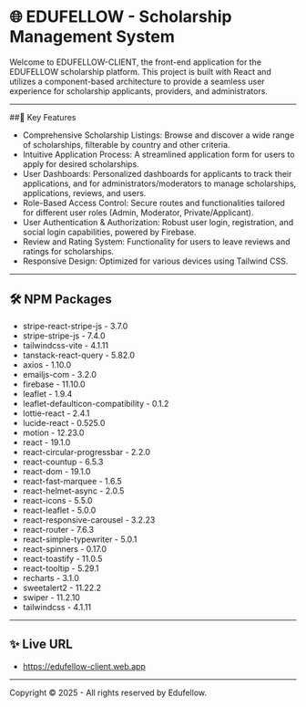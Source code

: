 # 🌐 EDUFELLOW - Scholarship Management System

Welcome to EDUFELLOW-CLIENT, the front-end application for the EDUFELLOW scholarship platform. This project is built with React and utilizes a component-based architecture to provide a seamless user experience for scholarship applicants, providers, and administrators.

---

##🔑 Key Features

- Comprehensive Scholarship Listings: Browse and discover a wide range of scholarships, filterable by country and other criteria.
- Intuitive Application Process: A streamlined application form for users to apply for desired scholarships.
- User Dashboards: Personalized dashboards for applicants to track their applications, and for administrators/moderators to manage scholarships, applications, reviews, and users.
- Role-Based Access Control: Secure routes and functionalities tailored for different user roles (Admin, Moderator, Private/Applicant).
- User Authentication & Authorization: Robust user login, registration, and social login capabilities, powered by Firebase.
- Review and Rating System: Functionality for users to leave reviews and ratings for scholarships.
- Responsive Design: Optimized for various devices using Tailwind CSS.

---

## 🛠️ NPM Packages

- stripe-react-stripe-js - 3.7.0
- stripe-stripe-js - 7.4.0
- tailwindcss-vite - 4.1.11
- tanstack-react-query - 5.82.0
- axios - 1.10.0
- emailjs-com - 3.2.0
- firebase - 11.10.0
- leaflet - 1.9.4
- leaflet-defaulticon-compatibility - 0.1.2
- lottie-react - 2.4.1
- lucide-react - 0.525.0
- motion - 12.23.0
- react - 19.1.0
- react-circular-progressbar - 2.2.0
- react-countup - 6.5.3
- react-dom - 19.1.0
- react-fast-marquee - 1.6.5
- react-helmet-async - 2.0.5
- react-icons - 5.5.0
- react-leaflet - 5.0.0
- react-responsive-carousel - 3.2.23
- react-router - 7.6.3
- react-simple-typewriter - 5.0.1
- react-spinners - 0.17.0
- react-toastify - 11.0.5
- react-tooltip - 5.29.1
- recharts - 3.1.0
- sweetalert2 - 11.22.2
- swiper - 11.2.10
- tailwindcss - 4.1.11

---

## ✨ Live URL

- https://edufellow-client.web.app
---

Copyright © 2025 - All rights reserved by Edufellow.

